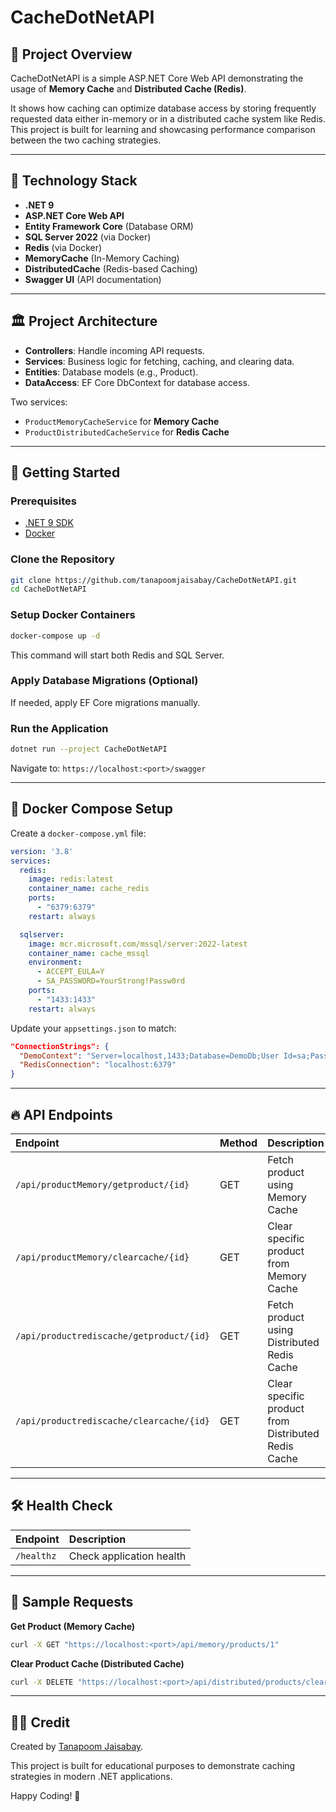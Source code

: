 # CacheDotNetAPI

## 📌 Project Overview

CacheDotNetAPI is a simple ASP.NET Core Web API demonstrating the usage of **Memory Cache** and **Distributed Cache (Redis)**.

It shows how caching can optimize database access by storing frequently requested data either in-memory or in a distributed cache system like Redis. This project is built for learning and showcasing performance comparison between the two caching strategies.

---

## 🚀 Technology Stack

- **.NET 9**
- **ASP.NET Core Web API**
- **Entity Framework Core** (Database ORM)
- **SQL Server 2022** (via Docker)
- **Redis** (via Docker)
- **MemoryCache** (In-Memory Caching)
- **DistributedCache** (Redis-based Caching)
- **Swagger UI** (API documentation)

---

## 🏛 Project Architecture

- **Controllers**: Handle incoming API requests.
- **Services**: Business logic for fetching, caching, and clearing data.
- **Entities**: Database models (e.g., Product).
- **DataAccess**: EF Core DbContext for database access.

Two services:
- `ProductMemoryCacheService` for **Memory Cache**
- `ProductDistributedCacheService` for **Redis Cache**

---

## 🚀 Getting Started

### Prerequisites
- [.NET 9 SDK](https://dotnet.microsoft.com/en-us/download)
- [Docker](https://docs.docker.com/get-docker/)

### Clone the Repository
```bash
git clone https://github.com/tanapoomjaisabay/CacheDotNetAPI.git
cd CacheDotNetAPI
```

### Setup Docker Containers
```bash
docker-compose up -d
```
This command will start both Redis and SQL Server.

### Apply Database Migrations (Optional)
If needed, apply EF Core migrations manually.

### Run the Application
```bash
dotnet run --project CacheDotNetAPI
```

Navigate to: `https://localhost:<port>/swagger`

---

## 🐳 Docker Compose Setup

Create a `docker-compose.yml` file:

```yaml
version: '3.8'
services:
  redis:
    image: redis:latest
    container_name: cache_redis
    ports:
      - "6379:6379"
    restart: always

  sqlserver:
    image: mcr.microsoft.com/mssql/server:2022-latest
    container_name: cache_mssql
    environment:
      - ACCEPT_EULA=Y
      - SA_PASSWORD=YourStrong!Passw0rd
    ports:
      - "1433:1433"
    restart: always
```

Update your `appsettings.json` to match:
```json
"ConnectionStrings": {
  "DemoContext": "Server=localhost,1433;Database=DemoDb;User Id=sa;Password=YourStrong!Passw0rd;",
  "RedisConnection": "localhost:6379"
}
```

---

## 🔥 API Endpoints

| Endpoint | Method | Description |
|:---|:---|:---|
| `/api/productMemory/getproduct/{id}` | GET | Fetch product using Memory Cache |
| `/api/productMemory/clearcache/{id}` | GET | Clear specific product from Memory Cache |
| `/api/productrediscache/getproduct/{id}` | GET | Fetch product using Distributed Redis Cache |
| `/api/productrediscache/clearcache/{id}` | GET | Clear specific product from Distributed Redis Cache |

---

## 🛠️ Health Check

| Endpoint | Description |
|:---|:---|
| `/healthz` | Check application health |

---

## 📄 Sample Requests

**Get Product (Memory Cache)**
```bash
curl -X GET "https://localhost:<port>/api/memory/products/1"
```

**Clear Product Cache (Distributed Cache)**
```bash
curl -X DELETE "https://localhost:<port>/api/distributed/products/clear/1"
```

---

## 🙌🏻 Credit

Created by [Tanapoom Jaisabay](https://github.com/tanapoomjaisabay). 

This project is built for educational purposes to demonstrate caching strategies in modern .NET applications.

Happy Coding! 🌟
